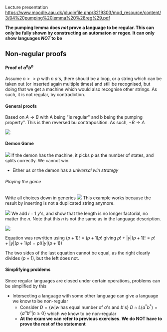 Lecture presentation
https://www.moodle.aau.dk/pluginfile.php/3219303/mod_resource/content/3/04%20pumping%20lemma%20%28reg%29.pdf

**The pumping lemma does *not* prove a language to be regular. This can only be fully shown by constructing an automaton or regex. It can only show languages *NOT* to be**
## Non-regular proofs

#### Proof of $a^{n}b^{n}$

Assume $n>>p$
with $n$ $a$'s, there should be a loop, or a string which can be taken out (or inserted again multiple times) and still be recognised, but doing that we get a machine which would also recognise other strings. As such, it is not regular, by contradiction.

#### General proofs
Based on $A\rightarrow B$ with A being "is regular" and b being the pumping property". This is then reversed bu contraposition. As such, $\lnot B\rightarrow A$

![](Pasted%20image%2020240227085040.png)

#### Demon Game
![](Pasted%20image%2020240227090742.png)
If the demon has the machine, it picks $p$ as the number of states, and splits correctly. We cannot win.
- Either us or the demon has a *universal win strategy*

###### Playing the game
Write all choices down in generics
![](Pasted%20image%2020240227092713.png)
This example works because the result by inserting is not a duplicated string anymore.

![](Pasted%20image%2020240227093226.png)
We add $i-1$ $y$'s, and show that the length is no longer factorial, no matter the $n$. Note that this $n$ is not the same as in the language description.

![](Pasted%20image%2020240227093311.png)

Equation was rewritten using $(p+1)!=(p+1)p!$ giving $p!+|y|(p+1)!=p!+|y|(p+1)p!=p!(|y|(p+1))$

The two sides of the last equation cannot be equal, as the right clearly divides $(p+1)$, but the left does not.

#### Simplifying problems
Since regular languages are closed under certain operations, problems can be simplified by this

- Intersecting a language with some other language can give a language we know to be non-regular
	- Consider $D=\{w|w$ has equal number of $a$'s and $b$'s$\}$
		  $D\cap L(a^{*}b^{*})=\{a^{n}b^{n}|n\geq0\}$ which we know to be non-regular
	- **At the exam we can refer to previous exercises. We do NOT have to prove the rest of the statement**